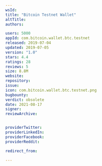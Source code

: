 ```yaml
---
wsId: 
title: "Bitcoin Testnet Wallet"
altTitle: 
authors:

users: 5000
appId: com.bitcoin.wallet.btc.testnet
released: 2019-07-04
updated: 2019-07-05
version: "1.0"
stars: 4.4
ratings: 28
reviews: 5
size: 8.8M
website: 
repository: 
issue: 
icon: com.bitcoin.wallet.btc.testnet.png
bugbounty: 
verdict: obsolete
date: 2021-08-17
signer: 
reviewArchive:


providerTwitter: 
providerLinkedIn: 
providerFacebook: 
providerReddit: 

redirect_from:

---
```



